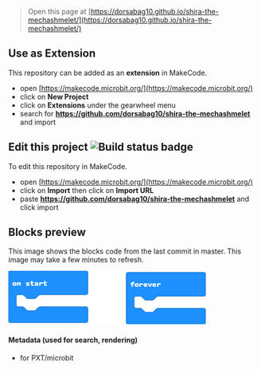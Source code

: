 
> Open this page at [https://dorsabag10.github.io/shira-the-mechashmelet/](https://dorsabag10.github.io/shira-the-mechashmelet/)

## Use as Extension

This repository can be added as an **extension** in MakeCode.

* open [https://makecode.microbit.org/](https://makecode.microbit.org/)
* click on **New Project**
* click on **Extensions** under the gearwheel menu
* search for **https://github.com/dorsabag10/shira-the-mechashmelet** and import

## Edit this project ![Build status badge](https://github.com/dorsabag10/shira-the-mechashmelet/workflows/MakeCode/badge.svg)

To edit this repository in MakeCode.

* open [https://makecode.microbit.org/](https://makecode.microbit.org/)
* click on **Import** then click on **Import URL**
* paste **https://github.com/dorsabag10/shira-the-mechashmelet** and click import

## Blocks preview

This image shows the blocks code from the last commit in master.
This image may take a few minutes to refresh.

![A rendered view of the blocks](https://github.com/dorsabag10/shira-the-mechashmelet/raw/master/.github/makecode/blocks.png)

#### Metadata (used for search, rendering)

* for PXT/microbit
<script src="https://makecode.com/gh-pages-embed.js"></script><script>makeCodeRender("{{ site.makecode.home_url }}", "{{ site.github.owner_name }}/{{ site.github.repository_name }}");</script>
